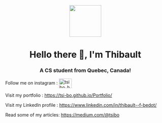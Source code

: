                         
<div id="header" align="center">
  <img src="https://media.giphy.com/media/WFZvB7VIXBgiz3oDXE/giphy.gif" width="100"/>
</div> 
<h1 align="center">Hello there 👋, I'm Thibault</h1>
<h3 align="center">A CS student from Quebec, Canada!</h3> 
 
<div id="insta" align="left"> 
  Follow me on instagram : <a href="https://instagram.com/tsibo_hp" target="blank"><img align="center" src="https://raw.githubusercontent.com/rahuldkjain/github-profile-readme-generator/master/src/images/icons/Social/instagram.svg" alt="tsibo_hp" height="30" width="40" align-items="center" /></a>
</div> 


Visit my portfolio : https://tsi-bo.github.io/Portfolio/

Visit my LinkedIn profile : https://www.linkedin.com/in/thibault--f-bedot/ 

Read some of my articles: https://medium.com/@tsibo
 
